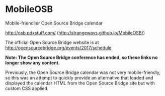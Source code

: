 # MobileOSB
Mobile-friendlier Open Source Bridge calendar

http://osb.pdxstuff.com/ (http://strangeways.github.io/MobileOSB/)

The official Open Source Bridge website is at http://opensourcebridge.org/events/2017/schedule

**Note: The Open Source Bridge conference has ended, so these links no longer show any content.**

Previously, the Open Source Bridge calendar was not very mobile-friendly, so this was an attempt to quickly provide an alternative that loaded and displayed the calendar HTML from the Open Source Bridge site but with custom CSS applied.
